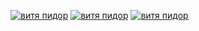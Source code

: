 [![витя пидор](https://github.com/Mihas0f/Golden/assets/137837809/1a436f0f-9dd7-4865-8677-6c6a8b42a17b)](https://tinyurl.com/2hzutab3)
[![витя пидор](https://github.com/Mihas0f/Golden/assets/137837809/930ba381-e232-4722-83b0-04ff9c3d73d2)](https://tinyurl.com/2hzutab3)
[![витя пидор](https://github.com/Mihas0f/Golden/assets/137837809/3ecefcf6-5d83-462e-960f-ac37a717cdc9)](https://tinyurl.com/2hzutab3)
